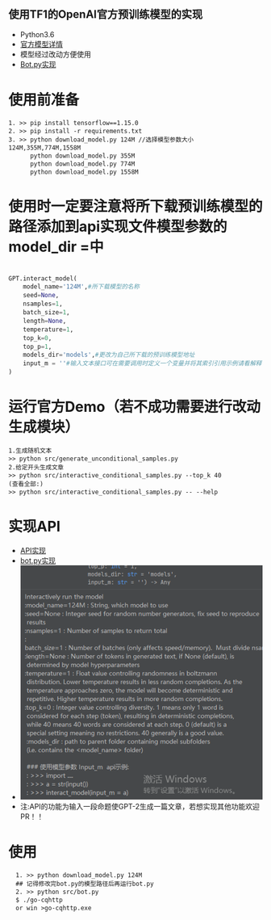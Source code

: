 ## 使用TF1的OpenAI官方预训练模型的实现
- Python3.6
- [官方模型详情](https://github.com/FloatTech/AI-Bot/blob/main/TF1_GPT-2/DEVELOPERS.md)
- 模型经过改动方便使用
- [Bot.py实现](https://github.com/FloatTech/AI-Bot/blob/main/TF1_GPT-2/src/bot.py)
# 使用前准备
```
1. >> pip install tensorflow==1.15.0
2. >> pip install -r requirements.txt
3. >> python download_model.py 124M //选择模型参数大小 124M,355M,774M,1558M
      python download_model.py 355M
      python download_model.py 774M
      python download_model.py 1558M

```


# 使用时一定要注意将所下载预训练模型的路径添加到api实现文件模型参数的model_dir =中
```python

GPT.interact_model(
    model_name='124M',#所下载模型的名称
    seed=None,
    nsamples=1,
    batch_size=1,
    length=None,
    temperature=1,
    top_k=0,
    top_p=1,
    models_dir='models',#更改为自己所下载的预训练模型地址
    input_m = ''#输入文本接口可在需要调用时定义一个变量并将其索引引用示例请看解释：
)

```
# 运行官方Demo（若不成功需要进行改动生成模块）

```
1.生成随机文本
>> python src/generate_unconditional_samples.py 
2.给定开头生成文章
>> python src/interactive_conditional_samples.py --top_k 40
(查看全部:)
>> python src/interactive_conditional_samples.py -- --help

```

# 实现API
- [API实现](https://github.com/FloatTech/AI-Bot/blob/main/TF1_GPT-2/src/interactive_conditional_samples.py)
- [bot.py实现](https://github.com/FloatTech/AI-Bot/blob/main/TF1_GPT-2/src/bot.py)
- ![Image](https://github.com/FloatTech/AI-Bot/blob/main/TF1_GPT-2/%E6%8D%95%E8%8E%B7.PNG?raw=true)
- 注:API的功能为输入一段命题使GPT-2生成一篇文章，若想实现其他功能欢迎PR！！
# 使用
```
  1. >> python download_model.py 124M
  ## 记得修改完bot.py的模型路径后再运行bot.py
  2. >> python src/bot.py
  $ ./go-cqhttp
  or win >go-cqhttp.exe
  
  
```
